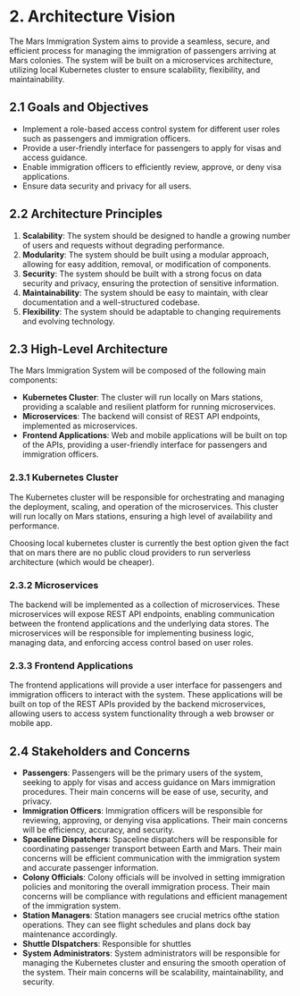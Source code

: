 # 2. Architecture Vision

The Mars Immigration System aims to provide a seamless, secure, and efficient process for managing the immigration of passengers arriving at Mars colonies. The system will be built on a microservices architecture, utilizing local Kubernetes cluster to ensure scalability, flexibility, and maintainability.

## 2.1 Goals and Objectives

- Implement a role-based access control system for different user roles such as passengers and immigration officers.
- Provide a user-friendly interface for passengers to apply for visas and access guidance.
- Enable immigration officers to efficiently review, approve, or deny visa applications.
- Ensure data security and privacy for all users.

## 2.2 Architecture Principles

1. **Scalability**: The system should be designed to handle a growing number of users and requests without degrading performance.
2. **Modularity**: The system should be built using a modular approach, allowing for easy addition, removal, or modification of components.
3. **Security**: The system should be built with a strong focus on data security and privacy, ensuring the protection of sensitive information.
4. **Maintainability**: The system should be easy to maintain, with clear documentation and a well-structured codebase.
5. **Flexibility**: The system should be adaptable to changing requirements and evolving technology.

## 2.3 High-Level Architecture

The Mars Immigration System will be composed of the following main components:

- **Kubernetes Cluster**: The cluster will run locally on Mars stations, providing a scalable and resilient platform for running microservices.
- **Microservices**: The backend will consist of REST API endpoints, implemented as microservices.
- **Frontend Applications**: Web and mobile applications will be built on top of the APIs, providing a user-friendly interface for passengers and immigration officers.

### 2.3.1 Kubernetes Cluster

The Kubernetes cluster will be responsible for orchestrating and managing the deployment, scaling, and operation of the microservices. This cluster will run locally on Mars stations, ensuring a high level of availability and performance.

Choosing local kubernetes cluster is currently the best option given the fact that on mars there are no public cloud providers to run serverless architecture (which would be cheaper).

### 2.3.2 Microservices

The backend will be implemented as a collection of microservices. These microservices will expose REST API endpoints, enabling communication between the frontend applications and the underlying data stores. The microservices will be responsible for implementing business logic, managing data, and enforcing access control based on user roles.


### 2.3.3 Frontend Applications

The frontend applications will provide a user interface for passengers and immigration officers to interact with the system. These applications will be built on top of the REST APIs provided by the backend microservices, allowing users to access system functionality through a web browser or mobile app.

## 2.4 Stakeholders and Concerns

- **Passengers**: Passengers will be the primary users of the system, seeking to apply for visas and access guidance on Mars immigration procedures. Their main concerns will be ease of use, security, and privacy.
- **Immigration Officers**: Immigration officers will be responsible for reviewing, approving, or denying visa applications. Their main concerns will be efficiency, accuracy, and security.
- **Spaceline Dispatchers**: Spaceline dispatchers will be responsible for coordinating passenger transport between Earth and Mars. Their main concerns will be efficient communication with the immigration system and accurate passenger information.
- **Colony Officials**: Colony officials will be involved in setting immigration policies and monitoring the overall immigration process. Their main concerns will be compliance with regulations and efficient management of the immigration system.
- **Station Managers**: Station managers see crucial metrics ofthe station operations. They can see flight schedules and plans dock bay maintenance accordingly.
- **Shuttle DIspatchers**: Responsible for shuttles
- **System Administrators**: System administrators will be responsible for managing the Kubernetes cluster and ensuring the smooth operation of the system. Their main concerns will be scalability, maintainability, and security.

